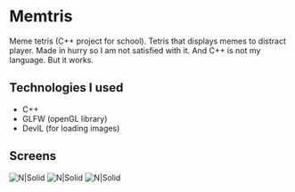 # Memtris
Meme tetris (C++ project for school). Tetris that displays memes to distract player.
Made in hurry so I am not satisfied with it. And C++ is not my language. But it works.

## Technologies I used

* C++
* GLFW (openGL library)
* DevIL (for loading images)

## Screens

![N|Solid](https://cldup.com/yIYxTp0SLu-3000x3000.jpeg)
![N|Solid](https://cldup.com/bikXH1-Oko-3000x3000.jpeg)
![N|Solid](https://cldup.com/oCGA3aiQEJ.jpg)

